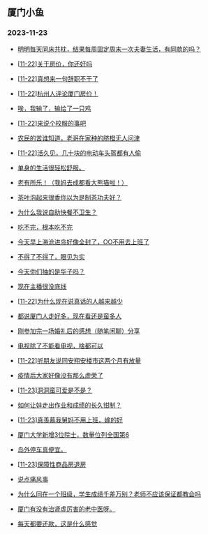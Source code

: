 ## 厦门小鱼 
### 2023-11-23

+ [明明每天同床共枕，结果每周固定周末一次夫妻生活，有同款的吗？](http://bbs.xmfish.com/read-htm-tid-18109799.html)

+ [[11-22]关于房价，你还好吗](http://bbs.xmfish.com/read-htm-tid-18109651.html)

+ [[11-22]真想来一句辞职不干了](http://bbs.xmfish.com/read-htm-tid-18109672.html)

+ [[11-22]杭州人评论厦门房价！](http://bbs.xmfish.com/read-htm-tid-18109879.html)

+ [唉，我输了，输给了一只鸡](http://bbs.xmfish.com/read-htm-tid-18109531.html)

+ [[11-22]来说个校服的事吧](http://bbs.xmfish.com/read-htm-tid-18109674.html)

+ [农民的苦谁知道，老哥在家种的脐橙无人问津](http://bbs.xmfish.com/read-htm-tid-18109740.html)

+ [[11-22]活久见，几十块的电动车头盔都有人偷](http://bbs.xmfish.com/read-htm-tid-18109757.html)

+ [单身的生活很轻松舒服。](http://bbs.xmfish.com/read-htm-tid-18109741.html)

+ [老有所乐！（我妈去成都看大熊猫啦！）](http://bbs.xmfish.com/read-htm-tid-18109704.html)

+ [茶叶泡起来很香你以为是制茶功夫好？](http://bbs.xmfish.com/read-htm-tid-18109719.html)

+ [为什么我说自助快餐不卫生？](http://bbs.xmfish.com/read-htm-tid-18109754.html)

+ [吃不完，根本吃不完](http://bbs.xmfish.com/read-htm-tid-18109913.html)

+ [今天早上海沧进岛好像全封了，OO不用去上班了](http://bbs.xmfish.com/read-htm-tid-18110089.html)

+ [不得了不得了，眼见为实](http://bbs.xmfish.com/read-htm-tid-18109960.html)

+ [今天你们抽的是华子吗？](http://bbs.xmfish.com/read-htm-tid-18109794.html)

+ [现在主播很没底线](http://bbs.xmfish.com/read-htm-tid-18109947.html)

+ [[11-22]为什么现在说真话的人越来越少](http://bbs.xmfish.com/read-htm-tid-18109961.html)

+ [都说厦门人走好多，现在看还是蛮多人](http://bbs.xmfish.com/read-htm-tid-18109994.html)

+ [刚参加完一场婚礼后的感想（随笔闲聊）分享](http://bbs.xmfish.com/read-htm-tid-18110023.html)

+ [电视除了不能看电视，啥都可以](http://bbs.xmfish.com/read-htm-tid-18109995.html)

+ [[11-22]听朋友说同安翔安楼市这两个月有放量](http://bbs.xmfish.com/read-htm-tid-18109867.html)

+ [疫情后大家好像没有那么虚荣了](http://bbs.xmfish.com/read-htm-tid-18110087.html)

+ [[11-23]洞洞蛮可爱是不是？](http://bbs.xmfish.com/read-htm-tid-18110196.html)

+ [如何让娃走出作业和成绩的长久钳制？](http://bbs.xmfish.com/read-htm-tid-18110201.html)

+ [[11-23]真羡慕我舅妈不用上班，嫁的好](http://bbs.xmfish.com/read-htm-tid-18110208.html)

+ [厦门大学新增3位院士，数量位列全国第6](http://bbs.xmfish.com/read-htm-tid-18110021.html)

+ [岛外停车真便宜。](http://bbs.xmfish.com/read-htm-tid-18110131.html)

+ [[11-23]保障性商品房退房](http://bbs.xmfish.com/read-htm-tid-18110118.html)

+ [说点痛风事](http://bbs.xmfish.com/read-htm-tid-18110134.html)

+ [为什么同在一个班级，学生成绩千差万别？老师不应该保证都教会吗](http://bbs.xmfish.com/read-htm-tid-18110275.html)

+ [厦门有没有治肾虚厉害的老中医呀。](http://bbs.xmfish.com/read-htm-tid-18110055.html)

+ [每天都要还款，这是什么感觉](http://bbs.xmfish.com/read-htm-tid-18110251.html)

